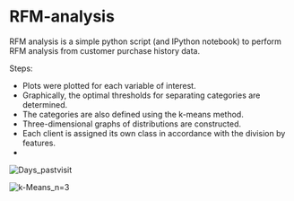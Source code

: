 # RFM-analysis
RFM analysis is a simple python script (and IPython notebook) to perform RFM analysis from customer purchase history data.

Steps:
- Plots were plotted for each variable of interest. 
- Graphically, the optimal thresholds for separating categories are determined.
- The categories are also defined using the k-means method.
- Three-dimensional graphs of distributions are constructed.
- Each client is assigned its own class in accordance with the division by features.
- 
![Days_pastvisit](https://user-images.githubusercontent.com/82327055/168801180-d84a8796-45bb-4e4a-bf77-721d3cd4a5e5.png)

![k-Means_n=3](https://user-images.githubusercontent.com/82327055/168801173-e5f9538d-d9a3-45a1-b79e-e0b32669b627.png)

